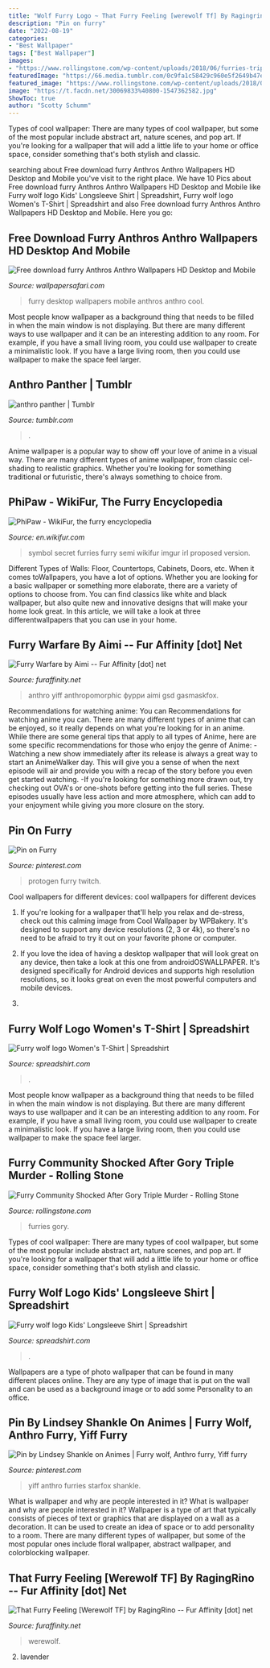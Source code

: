 ```yaml
---
title: "Wolf Furry Logo ~ That Furry Feeling [werewolf Tf] By Ragingrino -- Fur Affinity [dot] Net"
description: "Pin on furry"
date: "2022-08-19"
categories:
- "Best Wallpaper"
tags: ["Best Wallpaper"]
images:
- "https://www.rollingstone.com/wp-content/uploads/2018/06/furries-triple-homicide-california-55fb6a2d-beb0-4f05-844d-d6d93594bb76.jpg"
featuredImage: "https://66.media.tumblr.com/0c9fa1c58429c960e5f2649b47ec2f83/tumblr_p8r1lujfaW1vzyf0co2_500.png"
featured_image: "https://www.rollingstone.com/wp-content/uploads/2018/06/furries-triple-homicide-california-55fb6a2d-beb0-4f05-844d-d6d93594bb76.jpg"
image: "https://t.facdn.net/30069833%40800-1547362582.jpg"
ShowToc: true
author: "Scotty Schumm"
---
```



Types of cool wallpaper:
There are many types of cool wallpaper, but some of the most popular include abstract art, nature scenes, and pop art. If you're looking for a wallpaper that will add a little life to your home or office space, consider something that's both stylish and classic.

	

		
searching about Free download furry Anthros Anthro Wallpapers HD Desktop and Mobile you've visit to the right place. We have 10 Pics about Free download furry Anthros Anthro Wallpapers HD Desktop and Mobile like Furry wolf logo Kids&#039; Longsleeve Shirt | Spreadshirt, Furry wolf logo Women&#039;s T-Shirt | Spreadshirt and also Free download furry Anthros Anthro Wallpapers HD Desktop and Mobile. Here you go:
		
    
## Free Download Furry Anthros Anthro Wallpapers HD Desktop And Mobile

<img loading=lazy src="https://img.wallpapersafari.com/desktop/1440/900/35/44/rtksdg.jpg" onerror="this.onerror=null;this.src='https://tse3.mm.bing.net/th?id=OIP.S7_evrzapt_YDJtImUV-zwHaEo&amp;pid=15.1';" alt="Free download furry Anthros Anthro Wallpapers HD Desktop and Mobile">

_Source: wallpapersafari.com_

>furry desktop wallpapers mobile anthros anthro cool. 

	

Most people know wallpaper as a background thing that needs to be filled in when the main window is not displaying. But there are many different ways to use wallpaper and it can be an interesting addition to any room. For example, if you have a small living room, you could use wallpaper to create a minimalistic look. If you have a large living room, then you could use wallpaper to make the space feel larger.

    
## Anthro Panther | Tumblr

<img loading=lazy src="https://66.media.tumblr.com/0c9fa1c58429c960e5f2649b47ec2f83/tumblr_p8r1lujfaW1vzyf0co2_500.png" onerror="this.onerror=null;this.src='https://tse1.mm.bing.net/th?id=OIP.iIWLo3aR6jfH4o8_LbSW5gHaJ3&amp;pid=15.1';" alt="anthro panther | Tumblr">

_Source: tumblr.com_

>. 

	

Anime wallpaper is a popular way to show off your love of anime in a visual way. There are many different types of anime wallpaper, from classic cel-shading to realistic graphics. Whether you're looking for something traditional or futuristic, there's always something to choice from.

    
## PhiPaw - WikiFur, The Furry Encyclopedia

<img loading=lazy src="https://en.wikifur.com/w/images/e/e5/Pawphi.png" onerror="this.onerror=null;this.src='https://tse1.mm.bing.net/th?id=OIP.4bOIYmN0Dq62pEMLc2Qc8gAAAA&amp;pid=15.1';" alt="PhiPaw - WikiFur, the furry encyclopedia">

_Source: en.wikifur.com_

>symbol secret furries furry semi wikifur imgur irl proposed version. 

	

Different Types of Walls: Floor, Countertops, Cabinets, Doors, etc.
When it comes toWallpapers, you have a lot of options. Whether you are looking for a basic wallpaper or something more elaborate, there are a variety of options to choose from. You can find classics like white and black wallpaper, but also quite new and innovative designs that will make your home look great. In this article, we will take a look at three differentwallpapers that you can use in your home.

    
## Furry Warfare By Aimi -- Fur Affinity [dot] Net

<img loading=lazy src="https://d.facdn.net/art/aimi/1562783703/1562783703.aimi_gun.png" onerror="this.onerror=null;this.src='https://tse3.mm.bing.net/th?id=OIP.w5vFjtlgCuh_YHslc1S2UAHaLi&amp;pid=15.1';" alt="Furry Warfare by Aimi -- Fur Affinity [dot] net">

_Source: furaffinity.net_

>anthro yiff anthropomorphic фурри aimi gsd gasmaskfox. 

	

Recommendations for watching anime: You can
Recommendations for watching anime you can. There are many different types of anime that can be enjoyed, so it really depends on what you're looking for in an anime. While there are some general tips that apply to all types of Anime, here are some specific recommendations for those who enjoy the genre of Anime: 
-Watching a new show immediately after its release is always a great way to start an AnimeWalker day. This will give you a sense of when the next episode will air and provide you with a recap of the story before you even get started watching. 
-If you're looking for something more drawn out, try checking out OVA's or one-shots before getting into the full series. These episodes usually have less action and more atmosphere, which can add to your enjoyment while giving you more closure on the story.

    
## Pin On Furry

<img loading=lazy src="https://i.pinimg.com/736x/5f/52/74/5f5274e30c774d51839b01599ebffb53.jpg" onerror="this.onerror=null;this.src='https://tse3.mm.bing.net/th?id=OIP.kZaTXS7EtUDyY8y9cEbG-wHaHa&amp;pid=15.1';" alt="Pin on Furry">

_Source: pinterest.com_

>protogen furry twitch. 

	

Cool wallpapers for different devices:
cool wallpapers for different devices 

1. If you're looking for a wallpaper that'll help you relax and de-stress, check out this calming image from Cool Wallpaper by WPBakery. It's designed to support any device resolutions (2, 3 or 4k), so there's no need to be afraid to try it out on your favorite phone or computer.

2. If you love the idea of having a desktop wallpaper that will look great on any device, then take a look at this one from androidOSWALLPAPER. It's designed specifically for Android devices and supports high resolution resolutions, so it looks great on even the most powerful computers and mobile devices.

3.

    
## Furry Wolf Logo Women&#039;s T-Shirt | Spreadshirt

<img loading=lazy src="https://image.spreadshirtmedia.com/image-server/v1/mp/products/T347A2MPA2978PT17X19Y22D1015218971FS8400/views/1,width=1200,height=630,appearanceId=2,backgroundColor=F2F2F2,modelId=2564,crop=design,version=1568032759,modelImageVersion=1586242966/furry-wolf-logo-womens-t-shirt.jpg" onerror="this.onerror=null;this.src='https://tse1.mm.bing.net/th?id=OIP.bTfH2ch4fjt8dhpThAFqFAHaD4&amp;pid=15.1';" alt="Furry wolf logo Women&#039;s T-Shirt | Spreadshirt">

_Source: spreadshirt.com_

>. 

	

Most people know wallpaper as a background thing that needs to be filled in when the main window is not displaying. But there are many different ways to use wallpaper and it can be an interesting addition to any room. For example, if you have a small living room, you could use wallpaper to create a minimalistic look. If you have a large living room, then you could use wallpaper to make the space feel larger.

    
## Furry Community Shocked After Gory Triple Murder - Rolling Stone

<img loading=lazy src="https://www.rollingstone.com/wp-content/uploads/2018/06/furries-triple-homicide-california-55fb6a2d-beb0-4f05-844d-d6d93594bb76.jpg" onerror="this.onerror=null;this.src='https://tse1.mm.bing.net/th?id=OIP.O0y6n1nHza5MeUkrZo5h0AHaE7&amp;pid=15.1';" alt="Furry Community Shocked After Gory Triple Murder - Rolling Stone">

_Source: rollingstone.com_

>furries gory. 

	

Types of cool wallpaper:
There are many types of cool wallpaper, but some of the most popular include abstract art, nature scenes, and pop art. If you're looking for a wallpaper that will add a little life to your home or office space, consider something that's both stylish and classic.

    
## Furry Wolf Logo Kids&#039; Longsleeve Shirt | Spreadshirt

<img loading=lazy src="https://image.spreadshirtmedia.com/image-server/v1/mp/compositions/T486A2MPA902PT17X14Y34D1015218971S80/views/1,width=1200,height=630,appearanceId=2,backgroundColor=F2F2F2,version=1550815145/furry-wolf-logo-kids-longsleeve-shirt.jpg" onerror="this.onerror=null;this.src='https://tse3.mm.bing.net/th?id=OIP.T3Cb2RD83KIz4veUEjQMZQHaD4&amp;pid=15.1';" alt="Furry wolf logo Kids&#039; Longsleeve Shirt | Spreadshirt">

_Source: spreadshirt.com_

>. 

	



Wallpapers are a type of photo wallpaper that can be found in many different places online. They are any type of image that is put on the wall and can be used as a background image or to add some Personality to an office.

    
## Pin By Lindsey Shankle On Animes | Furry Wolf, Anthro Furry, Yiff Furry

<img loading=lazy src="https://i.pinimg.com/736x/34/ae/c0/34aec019da88ca97a3b6b3bb19a05a78.jpg" onerror="this.onerror=null;this.src='https://tse4.mm.bing.net/th?id=OIP.mPy0cHI74qGCD2WRKIlNKAHaH3&amp;pid=15.1';" alt="Pin by Lindsey Shankle on Animes | Furry wolf, Anthro furry, Yiff furry">

_Source: pinterest.com_

>yiff anthro furries starfox shankle. 

	

What is wallpaper and why are people interested in it?
What is wallpaper and why are people interested in it?
Wallpaper is a type of art that typically consists of pieces of text or graphics that are displayed on a wall as a decoration. It can be used to create an idea of space or to add personality to a room. There are many different types of wallpaper, but some of the most popular ones include floral wallpaper, abstract wallpaper, and colorblocking wallpaper.

    
## That Furry Feeling [Werewolf TF] By RagingRino -- Fur Affinity [dot] Net

<img loading=lazy src="https://t.facdn.net/30069833%40800-1547362582.jpg" onerror="this.onerror=null;this.src='https://tse4.mm.bing.net/th?id=OIP.3t07cE-f5s0WkfjktaBU6QHaKa&amp;pid=15.1';" alt="That Furry Feeling [Werewolf TF] by RagingRino -- Fur Affinity [dot] net">

_Source: furaffinity.net_

>werewolf. 

	

2. lavender 

